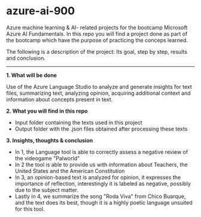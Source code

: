 # azure-ai-900
Azure machine learning &amp; AI- related projects for the bootcamp Microsoft Azure AI Fundamentals. In this repo you will find a project done as part of the bootcamp which have the purpose of practicing the conceps learned.

The following is a description of the project: Its goal, step by step, results and conclusion.

----------------------

**1. What will be done**

Use of the Azure Language Studio to analyze and generate insights for text files, summarizing text, analyzing opinion, acquiring additional context and information about concepts present in text.

**2. What you will find in this repo**

- Input folder containing the texts used in this project
- Output folder with the .json files obtained after processing these texts

**3. Insights, thoughts & conclusion**

- In 1, the Language tool is able to correctly assess a negative review of the videogame "Palworld"
- In 2 the tool is able to provide us with information about Teachers, the United States and the American Constitution
- In 3, an opinion-based text is analyzed for opinion, it expresses the importance of reflection, interestingly it is labeled as negative, possibly due to the subject matter.
- Lastly in 4, we summarize the song "Roda Viva" from Chico Buarque, and the text does its best, though it is a highly poetic language unsuited for this tool.
